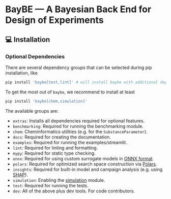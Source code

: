 # BayBE — A Bayesian Back End for Design of Experiments
## 💻 Installation
### Optional Dependencies

There are several dependency groups that can be selected during pip installation, like

```bash
pip install 'baybe[test,lint]' # will install baybe with additional dependency groups `test` and `lint`
```

To get the most out of `baybe`, we recommend to install at least

```bash
pip install 'baybe[chem,simulation]'
```

The available groups are:

- `extras`: Installs all dependencies required for optional features.
- `benchmarking`: Required for running the benchmarking module.
- `chem`: Cheminformatics utilities (e.g. for the `SubstanceParameter`).
- `docs`: Required for creating the documentation.
- `examples`: Required for running the examples/streamlit.
- `lint`: Required for linting and formatting.
- `mypy`: Required for static type checking.
- `onnx`: Required for using custom surrogate models in [ONNX format](https://onnx.ai).
- `polars`: Required for optimized search space construction via [Polars](https://docs.pola.rs/).
- `insights`: Required for built-in model and campaign analysis (e.g. using [SHAP](https://shap.readthedocs.io/)).
- `simulation`: Enabling the [simulation](https://emdgroup.github.io/baybe/stable/_autosummary/baybe.simulation.html) module.
- `test`: Required for running the tests.
- `dev`: All of the above plus dev tools. For code contributors.